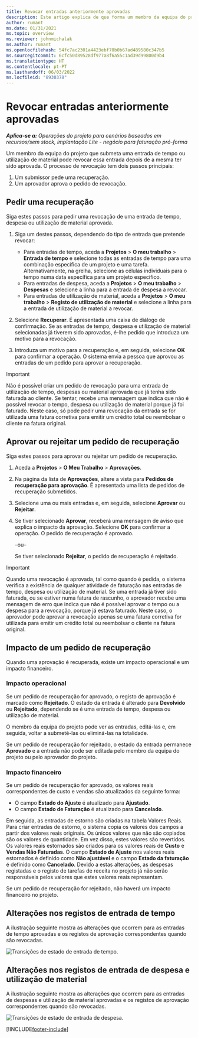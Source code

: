 ```yaml
---
title: Revocar entradas anteriormente aprovadas
description: Este artigo explica de que forma um membro da equipa do projeto pode pedir a revocação dos dados de tempo, despesas e utilização de materiais submetidos e aprovados anteriormente, bem como a forma como um gestor do projeto pode aprovar ou rejeitar pedidos de revocação.
author: rumant
ms.date: 01/31/2021
ms.topic: overview
ms.reviewer: johnmichalak
ms.author: rumant
ms.openlocfilehash: 54fc7ac2301a4423ebf70b0b67ad489580c347b5
ms.sourcegitcommit: 6cfc50d89528df977a8f6a55c1ad39d99800d9b4
ms.translationtype: HT
ms.contentlocale: pt-PT
ms.lasthandoff: 06/03/2022
ms.locfileid: "8930378"
---
```

# <a name="recall-previously-approved-entries"></a>Revocar entradas anteriormente aprovadas

_**Aplica-se a:** Operações do projeto para cenários baseados em recursos/sem stock, implantação Lite - negócio para faturação pró-forma_

Um membro da equipa do projeto que submeta uma entrada de tempo ou utilização de material pode revocar essa entrada depois de a mesma ter sido aprovada. O processo de revocação tem dois passos principais:

1. Um submissor pede uma recuperação.
2. Um aprovador aprova o pedido de revocação.

## <a name="request-a-recall"></a>Pedir uma recuperação

Siga estes passos para pedir uma revocação de uma entrada de tempo, despesa ou utilização de material aprovada.

1. Siga um destes passos, dependendo do tipo de entrada que pretende revocar:

    - Para entradas de tempo, aceda a **Projetos** \> **O meu trabalho** \> **Entrada de tempo** e selecione todas as entradas de tempo para uma combinação específica de um projeto e uma tarefa. Alternativamente, na grelha, selecione as células individuais para o tempo numa data específica para um projeto específico.
    - Para entradas de despesa, aceda a **Projetos** \> **O meu trabalho** \> **Despesas** e selecione a linha para a entrada de despesa a revocar.
    - Para entradas de utilização de material, aceda a **Projetos** \> **O meu trabalho** \> **Registo de utilização de material** e selecione a linha para a entrada de utilização de material a revocar.

2. Selecione **Recuperar**. É apresentada uma caixa de diálogo de confirmação. Se as entradas de tempo, despesa e utilização de material selecionadas já tiverem sido aprovadas, é-lhe pedido que introduza um motivo para a revocação.
3. Introduza um motivo para a recuperação e, em seguida, selecione **OK** para confirmar a operação. O sistema envia a pessoa que aprovou as entradas de um pedido para aprovar a recuperação.

> [!IMPORTANT]
> Não é possível criar um pedido de revocação para uma entrada de utilização de tempo, despesas ou material aprovada que já tenha sido faturada ao cliente. Se tentar, recebe uma mensagem que indica que não é possível revocar o tempo, despesa ou utilização de material porque já foi faturado. Neste caso, só pode pedir uma revocação da entrada se for utilizada uma fatura corretiva para emitir um crédito total ou reembolsar o cliente na fatura original.

## <a name="approve-or-reject-a-recall-request"></a>Aprovar ou rejeitar um pedido de recuperação

Siga estes passos para aprovar ou rejeitar um pedido de recuperação.

1. Aceda a **Projetos** \> **O Meu Trabalho** \> **Aprovações**.
2. Na página da lista de **Aprovações**, altere a vista para **Pedidos de recuperação para aprovação**. É apresentada uma lista de pedidos de recuperação submetidos.
3. Selecione uma ou mais entradas e, em seguida, selecione **Aprovar** ou **Rejeitar**.
4. Se tiver selecionado **Aprovar**, receberá uma mensagem de aviso que explica o impacto da aprovação. Selecione **OK** para confirmar a operação. O pedido de recuperação é aprovado.

    –ou–

    Se tiver selecionado **Rejeitar**, o pedido de recuperação é rejeitado.

> [!IMPORTANT]
> Quando uma revocação é aprovada, tal como quando é pedida, o sistema verifica a existência de qualquer atividade de faturação nas entradas de tempo, despesa ou utilização de material. Se uma entrada já tiver sido faturada, ou se estiver numa fatura de rascunho, o aprovador recebe uma mensagem de erro que indica que não é possível aprovar o tempo ou a despesa para a revocação, porque já estava faturado. Neste caso, o aprovador pode aprovar a revocação apenas se uma fatura corretiva for utilizada para emitir um crédito total ou reembolsar o cliente na fatura original.

## <a name="impact-of-a-recall-request"></a>Impacto de um pedido de recuperação

Quando uma aprovação é recuperada, existe um impacto operacional e um impacto financeiro.

### <a name="operational-impact"></a>Impacto operacional

Se um pedido de recuperação for aprovado, o registo de aprovação é marcado como **Rejeitado**. O estado da entrada é alterado para **Devolvido** ou **Rejeitado**, dependendo se é uma entrada de tempo, despesa ou utilização de material.

O membro da equipa do projeto pode ver as entradas, editá-las e, em seguida, voltar a submetê-las ou eliminá-las na totalidade.

Se um pedido de recuperação for rejeitado, o estado da entrada permanece **Aprovado** e a entrada não pode ser editada pelo membro da equipa do projeto ou pelo aprovador do projeto.

### <a name="financial-impact"></a>Impacto financeiro

Se um pedido de recuperação for aprovado, os valores reais correspondentes de custo e vendas são atualizados da seguinte forma:

- O campo **Estado do Ajuste** é atualizado para **Ajustado**.
- O campo **Estado de Faturação** é atualizado para **Cancelado**.

Em seguida, as entradas de estorno são criadas na tabela Valores Reais. Para criar entradas de estorno, o sistema copia os valores dos campos a partir dos valores reais originais. Os únicos valores que não são copiados são os valores de quantidade. Em vez disso, estes valores são revertidos. Os valores reais estornados são criados para os valores reais de **Custo** e **Vendas Não Faturadas**. O campo **Estado de Ajuste** nos valores reais estornados é definido como **Não ajustável** e o campo **Estado da faturação** é definido como **Cancelado**. Devido a estas alterações, as despesas registadas e o registo de tarefas de receita no projeto já não serão responsáveis pelos valores que estes valores reais representam.

Se um pedido de recuperação for rejeitado, não haverá um impacto financeiro no projeto.

## <a name="changes-to-time-entry-records"></a>Alterações nos registos de entrada de tempo

A ilustração seguinte mostra as alterações que ocorrem para as entradas de tempo aprovadas e os registos de aprovação correspondentes quando são revocadas.

![Transições de estado de entrada de tempo.](media/TimeEntryStateTransitions.png)

## <a name="changes-to-expense-and-material-usage-entry-records"></a>Alterações nos registos de entrada de despesa e utilização de material

A ilustração seguinte mostra as alterações que ocorrem para as entradas de despesas e utilização de material aprovadas e os registos de aprovação correspondentes quando são revocadas.

![Transições de estado de entrada de despesa.](media/ExpenseEntryStateTransitions.png)

[!INCLUDE[footer-include](../includes/footer-banner.md)]
